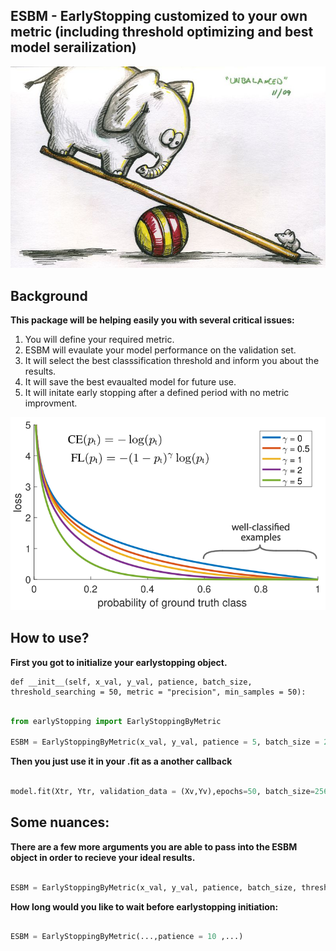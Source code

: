 ## ESBM - EarlyStopping customized to your own metric (including threshold optimizing and best model serailization)

![](https://github.com/itamargol/Focal_Loss/blob/master/imbalance.jpg)

## Background

**This package will be helping easily you with several critical issues:**

1. You will define your required metric.
2. ESBM will evaulate your model performance on the validation set.
3. It will select the best classsification threshold and inform you about the results.
4. It will save the best evaualted model for future use.
5. It will initate early stopping after a defined period with no metric improvment.


![](https://github.com/itamargol/Focal_Loss/blob/master/focal_loss.png)

## How to use?

**First you got to initialize your earlystopping object.**

                              
    def __init__(self, x_val, y_val, patience, batch_size, threshold_searching = 50, metric = "precision", min_samples = 50):

``` python

from earlyStopping import EarlyStoppingByMetric

ESBM = EarlyStoppingByMetric(x_val, y_val, patience = 5, batch_size = 256)

```     

**Then you just use it in your .fit as a another callback**

``` python

model.fit(Xtr, Ytr, validation_data = (Xv,Yv),epochs=50, batch_size=256, verbose=1,callbacks=[ESBM],shuffle=True)


```     

## Some nuances:

**There are a few more arguments you are able to pass into the ESBM object in order to recieve your ideal results.**

``` python

ESBM = EarlyStoppingByMetric(x_val, y_val, patience, batch_size, threshold_searching = 50, metric = "precision", min_samples = 50)

```    

**How long would you like to wait before earlystopping initiation:**

``` python

ESBM = EarlyStoppingByMetric(...,patience = 10 ,...)
```    


